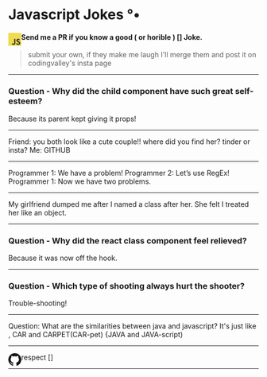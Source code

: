 # Javascript Jokes °•

#### Send me a PR if you know a good ( or horible ) [<img align="left" alt="javascript" width="26px" src="https://raw.githubusercontent.com/github/explore/80688e429a7d4ef2fca1e82350fe8e3517d3494d/topics/javascript/javascript.png" />] Joke.

> submit your own, if they make me laugh I'll merge them and post it on codingvalley's insta page

---

### Question - Why did the child component have such great self-esteem?

Because its parent kept giving it props!

---

Friend: you both look like a cute couple!! where did you find her? tinder or insta?
Me: GITHUB

---

Programmer 1: We have a problem!
Programmer 2: Let’s use RegEx!
Programmer 1: Now we have two problems.

---

My girlfriend dumped me after I named a class after her. She felt I treated her like an object.

---

### Question - Why did the react class component feel relieved?

Because it was now off the hook.

---

### Question - Which type of shooting always hurt the shooter?

Trouble-shooting!

---

Question: What are the similarities between java and javascript?
It's just like , CAR and CARPET(CAR-pet) {JAVA and JAVA-script)

---

respect [<img align="left" alt="GitHub" width="26px" src="https://raw.githubusercontent.com/github/explore/78df643247d429f6cc873026c0622819ad797942/topics/github/github.png" />]

---
